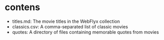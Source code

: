 # contens

- titles.md: The movie titles in the WebFlyx collection
- classics.csv: A comma-separated list of classic movies
- quotes: A directory of files containing memorable quotes from movies
